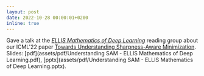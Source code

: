 ```yaml
---
layout: post
date: 2022-10-28 00:00:01+0200
inline: true
---
```


Gave a talk at the *[ELLIS Mathematics of Deep Learning](https://groups.google.com/g/ellis-mathematics-of-deep-learning/)* reading group about our ICML'22 paper [Towards Understanding Sharpness-Aware Minimization](https://arxiv.org/abs/2206.06232). Slides: [pdf](assets/pdf/Understanding SAM - ELLIS Mathematics of Deep Learning.pdf), [pptx](assets/pdf/Understanding SAM - ELLIS Mathematics of Deep Learning.pptx).
